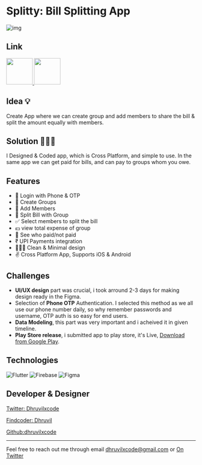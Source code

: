 # Splitty: Bill Splitting App

![img](./assets/splitty-banner.png)

## Link
<a href="https://github.com/dhruvilxcode/bill-splitting-app/blob/main/splitty.apk?raw=true" download>
    <img src="https://dhruvilxcode.github.io/splitterapp/assets/download-apk-badge.svg" height="70px" />
</a>
<a href="https://play.google.com/store/apps/details?id=app.splitty.android" download>
    <img src="https://dhruvilxcode.github.io/splitterapp/assets/google-play-badge.png" height="70px" />
</a>


## Idea 💡
Create App where we can create group and add members to share the bill & split the amount equally with members.

## Solution 👨🏻‍💻
I Designed & Coded app, which is Cross Platform, and simple to use. In the same app we can get paid for bills, and can pay to groups whom you owe.

## Features
- 📱 Login with Phone & OTP
- 🤝 Create Groups
- 👥 Add Members
- 🧾 Split Bill with Group
- ✅ Select members to split the bill
- 💵 view total expense of group
- 💸 See who paid/not paid
- ₹ UPI Payments integration
- 👨🏻‍🎨 Clean & Minimal design
- ✌️ Cross Platform App, Supports iOS & Android


## Challenges
- **UI/UX design** part was crucial, i took arround 2-3 days for making design ready in the Figma.
- Selection of **Phone OTP** Authentication. I selected this method as we all use our phone number daily, so why remember passwords and username, OTP auth is so easy for end users.
- **Data Modeling**, this part was very important and i acheived it in given timeline.
- **Play Store release**, i submitted app to play store, it's Live, [Download from Google Play](https://play.google.com/store/apps/details?id=app.splitty.android).


## Technologies
![Flutter](https://img.shields.io/badge/Flutter-02569B?style=for-the-badge&logo=flutter&logoColor=white)
![Firebase](https://img.shields.io/badge/firebase-ffca28?style=for-the-badge&logo=firebase&logoColor=black)
![Figma](https://img.shields.io/badge/Figma-F24E1E?style=for-the-badge&logo=figma&logoColor=white)

## Developer & Designer
[Twitter: Dhruvilxcode](https://twitter.com/dhruvilxcode)

[Findcoder: Dhruvil](https://www.findcoder.io/u/dhruvil)

[Github:dhruvilxcode](https://github.com/dhruvilxcode)

<hr>

Feel free to reach out me through email dhruvilxcode@gmail.com or [On Twitter](https://twitter.com/dhruvilxcode)